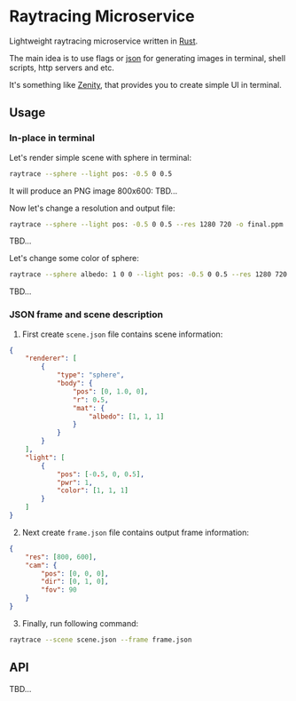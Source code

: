 # Raytracing Microservice

Lightweight raytracing microservice written in [Rust](https://www.rust-lang.org/).

The main idea is to use flags or [json](https://www.json.org/json-en.html) for generating images in terminal, shell scripts, http servers and etc.

It's something like [Zenity](https://github.com/GNOME/zenity), that provides you to create simple UI in terminal.

## Usage
### In-place in terminal
Let's render simple scene with sphere in terminal:
```bash
raytrace --sphere --light pos: -0.5 0 0.5
```

It will produce an PNG image 800x600:
TBD...

Now let's change a resolution and output file:
```bash
raytrace --sphere --light pos: -0.5 0 0.5 --res 1280 720 -o final.ppm
```

TBD...

Let's change some color of sphere:
```bash
raytrace --sphere albedo: 1 0 0 --light pos: -0.5 0 0.5 --res 1280 720 -o final.ppm
```

TBD...

### JSON frame and scene description
1. First create `scene.json` file contains scene information:
```json
{
    "renderer": [
        {
            "type": "sphere",
            "body": {
                "pos": [0, 1.0, 0],
                "r": 0.5,
                "mat": {
                    "albedo": [1, 1, 1]
                }
            }
        }
    ],
    "light": [
        {
            "pos": [-0.5, 0, 0.5],
            "pwr": 1,
            "color": [1, 1, 1]
        }
    ]
}
```

2. Next create `frame.json` file contains output frame information:
```json
{
    "res": [800, 600],
    "cam": {
        "pos": [0, 0, 0],
        "dir": [0, 1, 0],
        "fov": 90
    }
}
```

3. Finally, run following command:

```bash
raytrace --scene scene.json --frame frame.json
```

## API
TBD...